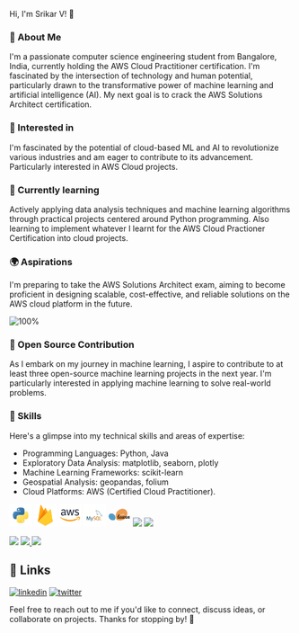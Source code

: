 
Hi, I'm Srikar V! 👋


### 🚀 About Me
I'm a passionate computer science engineering student from Bangalore, India, currently holding the AWS Cloud Practitioner certification. I'm fascinated by the intersection of technology and human potential, particularly drawn to the transformative power of machine learning and artificial intelligence (AI). My next goal is to crack the AWS Solutions Architect certification.


### 👀 Interested in
I'm fascinated by the potential of cloud-based ML and AI to revolutionize various industries and am eager to contribute to its advancement. Particularly interested in AWS Cloud projects.

### 🌱 Currently learning
Actively applying data analysis techniques and machine learning algorithms through practical projects centered around Python programming. Also learning to implement whatever I learnt for the AWS Cloud Practioner Certification into cloud projects.

### 🌍 Aspirations
I'm preparing to take the AWS Solutions Architect exam, aiming to become proficient in designing scalable, cost-effective, and reliable solutions on the AWS cloud platform in the future.

![100%](https://progress-bar.dev/100/?scale=&title=&width=1000&color=green&suffix=%)

### 🧩 Open Source Contribution
As I embark on my journey in machine learning, I aspire to contribute to at least three open-source machine learning projects in the next year. I'm particularly interested in applying machine learning to solve real-world problems.

### 🤖 Skills
Here's a glimpse into my technical skills and areas of expertise:

* Programming Languages: Python, Java
* Exploratory Data Analysis: matplotlib, seaborn, plotly
* Machine Learning Frameworks: scikit-learn
* Geospatial Analysis: geopandas, folium
* Cloud Platforms: AWS (Certified Cloud Practitioner).

<code><img height="40" src="https://raw.githubusercontent.com/github/explore/80688e429a7d4ef2fca1e82350fe8e3517d3494d/topics/python/python.png"></code>
<code><img height="40" src="https://raw.githubusercontent.com/github/explore/80688e429a7d4ef2fca1e82350fe8e3517d3494d/topics/firebase/firebase.png"></code>
<code><img height="40" src="https://raw.githubusercontent.com/github/explore/80688e429a7d4ef2fca1e82350fe8e3517d3494d/topics/aws/aws.png"></code>
<code><img height="40" src="https://raw.githubusercontent.com/github/explore/80688e429a7d4ef2fca1e82350fe8e3517d3494d/topics/mysql/mysql.png"></code>
<img height="40" src="https://raw.githubusercontent.com/github/explore/80688e429a7d4ef2fca1e82350fe8e3517d3494d/topics/scikit-learn/scikit-learn.png">
<img height="40" src="https://seaborn.pydata.org/_static/logo-wide-lightbg.svg">
<img height="40" src="https://geopandas.org/en/stable/_images/geopandas_icon.png">

<img height="40" src="https://python-visualization.github.io/folium/latest/_images/folium_logo.png">
<a href="https://github.com/Srikar-V675">
  <img src="https://github-readme-stats.vercel.app/api?username=Srikar-V675&show_icons=true&hide_border=true" />
</a>

<a href="https://github.com/Srikar-V675">
  <img src="https://github-readme-stats.vercel.app/api/top-langs/?username=Srikar-V675&layout=compact" />
</a>

## 🔗 Links
[![linkedin](https://img.shields.io/badge/linkedin-blue?style=for-the-badge&logo=linkedin&logoColor=white)](https://linkedin.com/in/srikar-v-401205269)
[![twitter](https://img.shields.io/badge/medium-white?style=for-the-badge&logo=medium&logoColor=black)](https://shinigami-srikar.medium.com)

Feel free to reach out to me if you'd like to connect, discuss ideas, or collaborate on projects. Thanks for stopping by! 🚀

